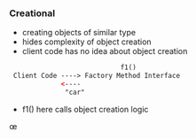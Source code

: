 ### Creational
- creating objects of similar type
- hides complexity of object creation
- client code has no idea about object creation


```html
							f1()
 Client Code ----> Factory Method Interface
             <----
              "car"
```

- f1() here calls object creation logic


œ
